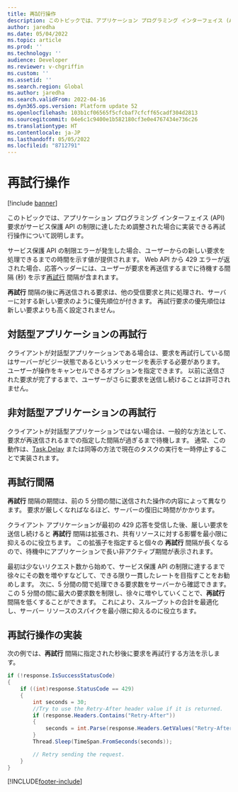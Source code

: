 ```yaml
---
title: 再試行操作
description: このトピックでは、アプリケーション プログラミング インターフェイス (API) 要求がサービス保護 API の制限に達したため調整された場合に実装できる再試行操作について説明します。
author: jaredha
ms.date: 05/04/2022
ms.topic: article
ms.prod: ''
ms.technology: ''
audience: Developer
ms.reviewer: v-chgriffin
ms.custom: ''
ms.assetid: ''
ms.search.region: Global
ms.author: jaredha
ms.search.validFrom: 2022-04-16
ms.dyn365.ops.version: Platform update 52
ms.openlocfilehash: 103b1cf06565f5cfcbaf7cfcff65cadf304d2813
ms.sourcegitcommit: 04e6c1c9400e1b582180cf3e0e4767434e736c26
ms.translationtype: HT
ms.contentlocale: ja-JP
ms.lasthandoff: 05/05/2022
ms.locfileid: "8712791"
---
```

# <a name="retry-operations"></a>再試行操作

[!include [banner](../includes/banner.md)]

このトピックでは、アプリケーション プログラミング インターフェイス (API) 要求がサービス保護 API の制限に達したため調整された場合に実装できる再試行操作について説明します。

サービス保護 API の制限エラーが発生した場合、ユーザーからの新しい要求を処理できるまでの時間を示す値が提供されます。 Web API から 429 エラーが返された場合、応答ヘッダーには、ユーザーが要求を再送信するまでに待機する間隔 (秒) を示す[再試行](https://developer.mozilla.org/docs/Web/HTTP/Headers/Retry-After) 間隔が含まれます。

**再試行** 間隔の後に再送信される要求は、他の受信要求と共に処理され、サーバーに対する新しい要求のように優先順位が付きます。 再試行要求の優先順位は新しい要求よりも高く設定されません。

## <a name="retry-for-interactive-applications"></a>対話型アプリケーションの再試行

クライアントが対話型アプリケーションである場合は、要求を再試行している間はサーバーがビジー状態であるというメッセージを表示する必要があります。 ユーザーが操作をキャンセルできるオプションを指定できます。 以前に送信された要求が完了するまで、ユーザーがさらに要求を送信し続けることは許可されません。

## <a name="retry-for-non-interactive-applications"></a>非対話型アプリケーションの再試行

クライアントが対話型アプリケーションではない場合は、一般的な方法として、要求が再送信されるまでの指定した間隔が過ぎるまで待機します。 通常、この動作は、[Task.Delay](/dotnet/api/system.threading.tasks.task.delay) または同等の方法で現在のタスクの実行を一時停止することで実装されます。

## <a name="retry-after-intervals"></a>再試行間隔

**再試行** 間隔の期間は、前の 5 分間の間に送信された操作の内容によって異なります。 要求が厳しくなればなるほど、サーバーの復旧に時間がかかります。

クライアント アプリケーションが最初の 429 応答を受信した後、厳しい要求を送信し続けると **再試行** 間隔は拡張され、共有リソースに対する影響を最小限に抑えるのに役立ちます。 この拡張子を指定すると個々の **再試行** 間隔が長くなるので、待機中にアプリケーションで長い非アクティブ期間が表示されます。

最初は少ないリクエスト数から始めて、サービス保護 API の制限に達するまで徐々にその数を増やすなどして、できる限り一貫したレートを目指すことをお勧めします。 次に、5 分間の間で処理できる要求数をサーバーから確認できます。 この 5 分間の間に最大の要求数を制限し、徐々に増やしていくことで、**再試行** 間隔を低くすることができます。 これにより、スループットの合計を最適化し、サーバー リソースのスパイクを最小限に抑えるのに役立ちます。

## <a name="implement-retry-operations"></a>再試行操作の実装

次の例では、**再試行** 間隔に指定された秒後に要求を再試行する方法を示します。 

```C#
if (!response.IsSuccessStatusCode) 
{ 
    if ((int)response.StatusCode == 429) 
    { 
        int seconds = 30; 
        //Try to use the Retry-After header value if it is returned. 
        if (response.Headers.Contains("Retry-After")) 
        { 
            seconds = int.Parse(response.Headers.GetValues("Retry-After").FirstOrDefault()); 
        } 
        Thread.Sleep(TimeSpan.FromSeconds(seconds)); 

        // Retry sending the request.
    } 
} 
```

[!INCLUDE[footer-include](../../../includes/footer-banner.md)]
